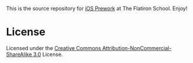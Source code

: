 This is the source repository for [iOS
Prework](http://iosprework.flatironschool.com) at The Flatiron School. Enjoy!

License
=======

Licensed under the [Creative Commons Attribution-NonCommercial-ShareAlike 3.0](http://creativecommons.org/licenses/by-nc-sa/3.0/ "Creative Commons License Page") License.
